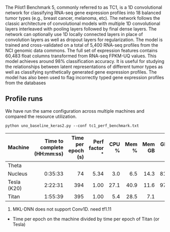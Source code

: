 The Pilot1 Benchmark 5, commonly referred to as TC1, is a 1D convolutional network for classifying RNA-seq gene expression profiles into 18 balanced tumor types (e.g., breast cancer, melanoma, etc). 
The network follows the classic architecture of convolutional models with multiple 1D convolutional layers interleaved with pooling layers followed by final dense layers. 
The network can optionally use 1D locally connected layers in place of convolution layers as well as dropout layers for regularization. 
The model is trained and cross-validated on a total of 5,400 RNA-seq profiles from the NCI genomic data commons. 
The full set of expression features contains 60,483 float columns transformed from RNA-seq FPKM-UQ values. This model achieves around 98% classification accuracy. 
It is useful for studying the relationships between latent representations of different tumor types as well as classifying synthetically generated gene expression profiles. 
The model has also been used to flag incorrectly typed gene expression profiles from the databases

## Profile runs
We have run the same configuration across multiple machines and compared the resource utilization. 
```
python uno_baseline_keras2.py --conf tc1_perf_benchmark.txt
```

| Machine | Time to complete (HH:mm:ss) | Time per epoch (s) | Perf factor <sup>*</sup> | CPU % | Mem % | Mem GB | GPU % | GPU Mem % | Note |
| ------- | --------------------------: | -----------------: | -----------------------: | ----: | ----: | -----: | ----: | --------: | ---- |
| Theta | | | | | | | | | <sup>1</sup> |
| Nucleus | 0:35:33 | 74 | 5.34 | 3.0 | 6.5 | 14.3 | 81.7 | 92.7 | |
| Tesla (K20) | 2:22:31 | 394 | 1.00 | 27.1 | 40.9 | 11.6 | 97.5 | 45.4 | |
| Titan | 1:55:39 | 395 | 1.00 | 5.4 | 28.5 | 7.1 | | | |
1. MKL-DNN does not support Conv1D. need tf1.11
* Time per epoch on the machine divided by time per epoch of Titan (or Tesla)